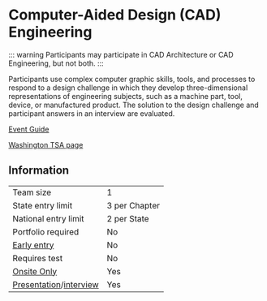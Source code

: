 # Computer-Aided Design (CAD) Engineering

::: warning
Participants may participate in CAD Architecture or CAD Engineering, but not both.
:::

Participants use complex computer graphic skills, tools, and processes to respond to a design challenge in which they develop three-dimensional representations of engineering subjects, such as a machine part, tool, device, or manufactured product. The solution to the design challenge and participant answers in an interview are evaluated.

[Event Guide](https://lwsd.sharepoint.com/:b:/r/sites/GR-JHS-TechnologyStudentAssociation-SCA/Shared%20Documents/23-24/Competition/Event%20Guides/HS%20-%20CAD%20Engineering.pdf)

[Washington TSA page](https://www.washingtontsa.org/high-school-events/computer-aided-design-cad-engineering)

## Information

|                                              |               |
| -------------------------------------------- | ------------- |
| Team size                                    | 1             |
| State entry limit                            | 3 per Chapter |
| National entry limit                         | 2 per State   |
| Portfolio required                           | No            |
| [Early entry](/#terms)                       | No            |
| Requires test                                | No            |
| [Onsite Only](/#terms)                       | Yes           |
| [Presentation](/#terms)/[interview](/#terms) | Yes           |
